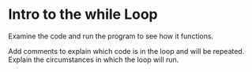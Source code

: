 # Intro to the while Loop

Examine the code and run the program to see how it functions.

Add comments to explain which code is in the loop and will be repeated.
Explain the circumstances in which the loop will run.